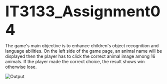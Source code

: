 <font size="25">**IT3133_Assignment04**</font>

The game's main objective is to enhance children's object recognition and language abilities. On the left side of the game page, an animal name will be displayed then the player has to click the correct animal image among 16 animals. If the player made the correct choice, the result shows win otherwise lose.


![Output](https://github.com/user-attachments/assets/ec246fa6-88b9-4df9-8521-5113274fa647)
